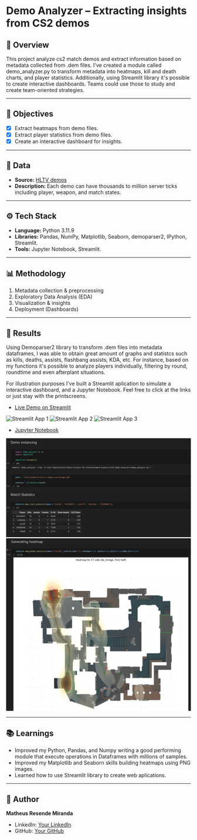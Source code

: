 #  Demo Analyzer – Extracting insights from CS2 demos

## 📌 Overview
This project analyze cs2 match demos and extract information based on metadata collected from .dem files. I've created a module called demo_analyzer.py to transform metadata into heatmaps, kill and death charts, and player statistics. Additionally, using Streamlit library it's possible to create interactive dashboards. Teams could use those to study and create team-oriented strategies. 

---

## 🎯 Objectives
- [x] Extract heatmaps from demo files.  
- [x] Extract player statistics from demo files.  
- [x] Create an interactive dashboard for insights.  

---

## 📂 Data
- **Source:** [HLTV demos](https://www.hltv.org/)  
- **Description:** Each demo can have thousands to million server ticks including player, weapon, and match states.  

---

## ⚙️ Tech Stack
- **Language:** Python 3.11.9  
- **Libraries:** Pandas, NumPy, Matplotlib, Seaborn, demoparser2, IPython, Streamlit.  
- **Tools:** Jupyter Notebook, Streamlit.  

---

## 📊 Methodology
1. Metadata collection & preprocessing  
2. Exploratory Data Analysis (EDA)    
3. Visualization & insights  
4. Deployment (Dashboards)  

---

## 🚀 Results

Using Demoparser2 library to transform .dem files into metadata dataframes, I was able to obtain great amount of graphs and statistcs such as kills, deaths, assists, flashbang assists, KDA, etc. For instance, based on my functions it's possible to analyze players individually, filtering by round, roundtime and even afterplant situations.

For illustration purposes I've built a Streamlit aplication to simulate a interactive dashboard, and a Jupyter Notebook. Feel free to click at the links or just stay with the printscreens.

- [Live Demo on Streamlit](https://cs2-demo-analyzer-dashboard.streamlit.app/)

![Streamlit App 1](/assets/demonstration_prints/streamlit_app_demo_1.png)
![Streamlit App 2](\assets\demonstration_prints\streamlit_app_demo_2.png)
![Streamlit App 3](\assets\demonstration_prints\streamlit_app_demo_3.png)  


- [Jupyter Notebook](https://github.com/matheusrm-git/Data-Science-for-Entertainment-Esports/blob/main/CS2-Demo-Analyzer/Analyzer%20Demonstration%20(Furia%20x%20Legacy).ipynb)

![Jupyter 1](https://github.com/matheusrm-git/Data-Science-for-Entertainment-Esports/blob/main/CS2-Demo-Analyzer/assets/demonstration_prints/jupyter_demo_1.png)
![Jupyter 2](https://github.com/matheusrm-git/Data-Science-for-Entertainment-Esports/blob/main/CS2-Demo-Analyzer/assets/demonstration_prints/jupyter_demo_2.png)


---

## 📚 Learnings
- Improved my Python, Pandas, and Numpy writing a good performing module that execute operations in Dataframes with millions of samples.
- Improved my Matplotlib and Seaborn skills building heatmaps using PNG images.  
- Learned how to use Streamlit library to create web aplications.  

---

## 👤 Author
**Matheus Resende Miranda**  
- LinkedIn: [Your LinkedIn](https://www.linkedin.com/in/matheus-resende-miranda/)    
- GitHub: [Your GitHub](https://github.com/matheusrm-git)  
